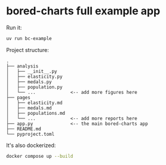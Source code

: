 # bored-charts full example app

Run it:

```bash
uv run bc-example
```

Project structure:

```
.
├── analysis
│   ├── __init__.py
│   ├── elasticity.py
│   ├── medals.py
│   ├── population.py
│   └── ...             <-- add more figures here
├── pages
│   ├── elasticity.md
│   ├── medals.md
│   ├── populations.md
│   └── ...             <-- add more reports here
├── app.py              <-- the main bored-charts app
├── README.md
└── pyproject.toml
```

It's also dockerized:

```bash
docker compose up --build
```

